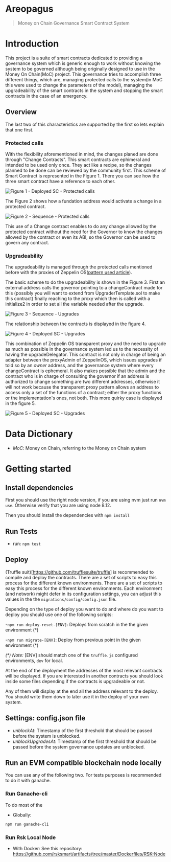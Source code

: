 # Areopagus

> Money on Chain Governance Smart Contract System

# Introduction

This project is a suite of smart contracts dedicated to providing a governance system which is generic enough to work without knowing the system to be governed although being originally designed to use in the Money On Chain(MoC) project. This governance tries to accomplish three different things, which are, managing protected calls to the system(in MoC this were used to change the parameters of the model), managing the upgradeability of the smart contracts in the system and stopping the smart contracts in the case of an emergency.

## Overview

The last two of this characteristics are supported by the first so lets explain that one first.

### Protected calls

With the flexibility aforementioned in mind, the changes planed are done through "Change Contracts". This smart contracts are ephimeral and intended to be used only once. They act like a recipe, so the changes planned to be done can be reviewed by the community first. This scheme of Smart Contract is represented in the Figure 1. There you can see how the three smart contract have a reference to each other.

![Figure 1 - Deployed SC - Protected calls](./docs/Deployed_SC_Basic_Protected_calls.jpg)

The Figure 2 shows how a fundation address would activate a change in a protected contract.

![Figure 2 - Sequence - Protected calls](./docs/Sequence_Basic_Protected_Calls.jpg)

This use of a Change contract enables to do any change allowed by the protected contract without the need for the Governor to know the changes allowed by the contract or even its ABI, so the Governor can be used to govern any contract.

### Upgradeability

The upgradeability is managed through the protected calls mentioned before with the proxies of Zeppelin OS([pattern used article](https://docs.zeppelinos.org/docs/pattern.html)).

The basic scheme to do the upgradeability is shown in the Figure 3. First an external address calls the governor pointing to a changeContract made for this (possibly you will want to extend from UpgraderTemplate.sol to make this contract) finally reaching to the proxy which then is called with a initialize2 in order to set all the variable needed after the upgrade.

![Figure 3 - Sequence - Upgrades](./docs/Sequence_Upgrades.jpg)

The relationship between the contracts is displayed in the figure 4.

![Figure 4 - Deployed SC - Upgrades](./docs/Deployed_SC_Upgrades.jpg)

This combination of Zeppelin OS transparent proxy and the need to upgrade as much as possible in the governance system led us to the necessity of having the upgradeDelegator. This contract is not only in charge of being an adapter between the proxyAdmin of ZeppelinOS, which issues upgrades if told so by an _owner_ address, and the governance system where every changeContract is ephemeral. It also makes possible that the admin and the contract who is in charge of consulting the governor if an address is authorized to change something are two different addresses, otherwise it will not work because the transparent proxy pattern allows an address to access only a set of the functions of a contract; either the proxy functions or the implementation's ones, not both. This more quirky case is displayed in the figure 5.

![Figure 5 - Deployed SC - Upgrades](./docs/Sequence_Upgrade_Governance.jpg)

# Data Dictionary

- _MoC_: Money on Chain, referring to the Money on Chain system

# Getting started

## Install dependencies

First you should use the right node version, if you are using nvm just run `nvm use`. Otherwise verify that you are using node 8.12.

Then you should install the dependencies with `npm install`

## Run Tests

- run: `npm test`

## Deploy

(Truffle suit)[https://github.com/trufflesuite/truffle] is recommended to compile and deploy the contracts. There are a set of scripts to easy this process for the different known environments. There are a set of scripts to easy this process for the different known environments. Each environment (and network) might defer in its configuration settings, you can adjust this values in the the `migrations/config/config.json` file.

Depending on the type of deploy you want to do and where do you want to deploy you should use one of the following scripts:

-`npm run deploy-reset-[ENV]`: Deploys from scratch in the the given environment (*)

-`npm run migrate-[ENV]`: Deploy from previous point in the given environment (*)

 _(*) Note:_ [ENV] should match one of the `truffle.js` configured environments, `dev` for local.

At the end of the deployment the addresses of the most relevant contracts will be displayed. If you are interested in another contracts you should look inside some files depending if the contracts is upgradeable or not.

Any of them will display at the end all the address relevant to the deploy. You should write them down to later use it in the deploy of your own system.

## Settings: config.json file

- _unblockAt_: Timestamp of the first threshold that should be passed before the system is unblocked.
- _unblockUpgradesAt_: Timestamp of the first threshold that should be passed before the system governance updates are unblocked.

## Run an EVM compatible blockchain node locally

You can use any of the following two. For tests purposes is recommended to do it with ganache.

### Run Ganache-cli

To do most of the

- Globally:

```sh
npm run ganache-cli
```

### Run Rsk Local Node

- With Docker:
  See this repository: https://github.com/rsksmart/artifacts/tree/master/Dockerfiles/RSK-Node

